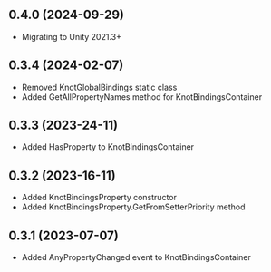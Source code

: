 ## 0.4.0 (2024-09-29)

* Migrating to Unity 2021.3+

## 0.3.4 (2024-02-07)

* Removed KnotGlobalBindings static class
* Added GetAllPropertyNames method for KnotBindingsContainer

## 0.3.3 (2023-24-11)

* Added HasProperty to KnotBindingsContainer

## 0.3.2 (2023-16-11)

* Added KnotBindingsProperty constructor
* Added KnotBindingsProperty.GetFromSetterPriority method

## 0.3.1 (2023-07-07)

* Added AnyPropertyChanged event to KnotBindingsContainer
